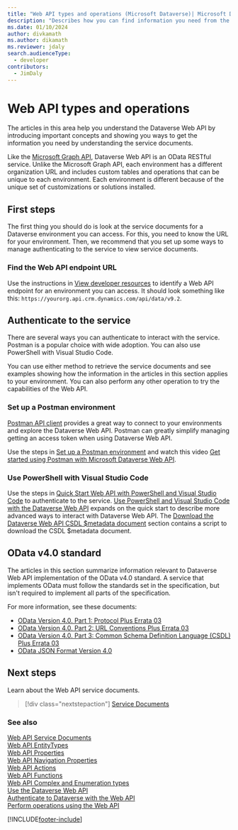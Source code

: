 ```yaml
---
title: "Web API types and operations (Microsoft Dataverse)| Microsoft Docs"
description: "Describes how you can find information you need from the Web API service and metadata documents, including documentation of the Web API system entity types, functions, and actions"
ms.date: 01/10/2024
author: divkamath
ms.author: dikamath
ms.reviewer: jdaly
search.audienceType: 
  - developer
contributors: 
  - JimDaly
---
```

# Web API types and operations

The articles in this area help you understand the Dataverse Web API by introducing important concepts and showing you ways to get the information you need by understanding the service documents.

Like the [Microsoft Graph API](/graph/use-the-api), Dataverse Web API is an OData RESTful service. Unlike the Microsoft Graph API, each environment has a different organization URL and includes custom tables and operations that can be unique to each environment. Each environment is different because of the unique set of customizations or solutions installed.

## First steps

The first thing you should do is look at the service documents for a Dataverse environment you can access. For this, you need to know the URL for your environment. Then, we recommend that you set up some ways to manage authenticating to the service to view service documents.

### Find the Web API endpoint URL

Use the instructions in [View developer resources](../view-download-developer-resources.md) to identify a Web API endpoint for an environment you can access. It should look something like this: `https://yourorg.api.crm.dynamics.com/api/data/v9.2`.

## Authenticate to the service

There are several ways you can authenticate to interact with the service. Postman is a popular choice with wide adoption. You can also use PowerShell with Visual Studio Code.

You can use either method to retrieve the service documents and see examples showing how the information in the articles in this section applies to your environment. You can also perform any other operation to try the capabilities of the Web API.

### Set up a Postman environment

[Postman API client](https://learning.postman.com/docs/getting-started/introduction/) provides a great way to connect to your environments and explore the Dataverse Web API. Postman can greatly simplify managing getting an access token when using Dataverse Web API.

Use the steps in [Set up a Postman environment](setup-postman-environment.md) and watch this video [Get started using Postman with Microsoft Dataverse Web API](https://youtu.be/HpUj11yU0fY).


### Use PowerShell with Visual Studio Code

Use the steps in [Quick Start Web API with PowerShell and Visual Studio Code](quick-start-ps.md) to authenticate to the service. [Use PowerShell and Visual Studio Code with the Dataverse Web API](use-ps-and-vscode-web-api.md) expands on the quick start to describe more advanced ways to interact with Dataverse Web API. The [Download the Dataverse Web API CSDL $metadata document](use-ps-and-vscode-web-api.md#download-the-dataverse-web-api-csdl-metadata-document) section contains a script to download the CSDL $metadata document.

## OData v4.0 standard

The articles in this section summarize information relevant to Dataverse Web API implementation of the OData v4.0 standard. A service that implements OData must follow the standards set in the specification, but isn't required to implement all parts of the specification.

For more information, see these documents:

- [OData Version 4.0. Part 1: Protocol Plus Errata 03](https://docs.oasis-open.org/odata/odata/v4.0/odata-v4.0-part1-protocol.html)
- [OData Version 4.0. Part 2: URL Conventions Plus Errata 03](https://docs.oasis-open.org/odata/odata/v4.0/odata-v4.0-part2-url-conventions.html)
- [OData Version 4.0. Part 3: Common Schema Definition Language (CSDL) Plus Errata 03](https://docs.oasis-open.org/odata/odata/v4.0/odata-v4.0-part3-csdl.html)
- [OData JSON Format Version 4.0](https://docs.oasis-open.org/odata/odata-json-format/v4.0/os/odata-json-format-v4.0-os.html)

## Next steps

Learn about the Web API service documents.

> [!div class="nextstepaction"]
> [Service Documents](web-api-service-documents.md)<br/>


### See also  

[Web API Service Documents](web-api-service-documents.md)<br />
[Web API EntityTypes](web-api-entitytypes.md)<br />
[Web API Properties](web-api-properties.md)<br />
[Web API Navigation Properties](web-api-navigation-properties.md)<br />
[Web API Actions](web-api-actions.md)<br />
[Web API Functions](web-api-functions.md)<br />
[Web API Complex and Enumeration types](web-api-complex-enum-types.md)<br />
[Use the Dataverse Web API](overview.md)<br />
[Authenticate to Dataverse with the Web API](authenticate-web-api.md)<br />
[Perform operations using the Web API](perform-operations-web-api.md)<br/>

[!INCLUDE[footer-include](../../../includes/footer-banner.md)]
